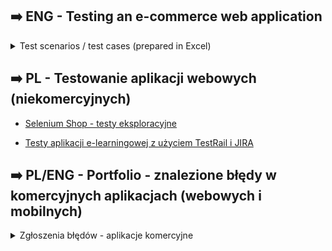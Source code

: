 
## ➡️ ENG - Testing an e-commerce web application
<details>
<summary>Test scenarios / test cases (prepared in Excel)</summary>

<br>

[Here](https://1drv.ms/x/s!AiWhhxI_zHSDgtpDhjbDasLmeFK3zQ?e=5cdDCf) are some test scenarios/test cases (in English). 
In total, I created more than 70 test cases for this project. <br>
Test cases have been uploaded to JIRA Zephyr Scale tool.
</details>

## ➡️ PL - Testowanie aplikacji webowych (niekomercyjnych)

- [Selenium Shop - testy eksploracyjne](https://github.com/rkarolina/rkarolina/blob/main/SeleniumShop.md)</p>

- [Testy aplikacji e-learningowej z użyciem TestRail i JIRA](https://github.com/rkarolina/rkarolina/blob/main/E-learningPage.md)

## ➡️ PL/ENG - Portfolio - znalezione błędy w komercyjnych aplikacjach (webowych i mobilnych)
<details>
<summary>Zgłoszenia błędów - aplikacje komercyjne </summary>
<br>

- Nie można zmienić nazwy diety <br>
![catering.jpg](img%2Fcommercial%2Fcatering.jpg) <br>
![catering3.jpg](img%2Fcommercial%2Fcatering3.jpg)

- Błąd polegający na widocznym kodzie HTML w komercyjnej aplikacji mobilnej
![mobile_app_2.jpg](img%2Fcommercial%2Fmobile_app_2.jpg)
![jira-html-mobile-app.jpg](img%2Fcommercial%2Fjira-html-mobile-app.jpg)

- HTML tagi widoczne w oknie z reklamą (Linkedin)
![linkedin bug.png](img%2Fcommercial%2Flinkedin%20bug.png)
![html-linkedin.jpg](img%2Fcommercial%2Fhtml-linkedin.jpg)

- Błędna lista z nazwami miesięcy w języku polskim na formularzu rejestracji
![month-dropdown.jpg](img%2Fcommercial%2Fmonth-dropdown.jpg)
![TC-dropdown-menu.gif](img%2Fcommercial%2FTC-dropdown-menu.gif)

- Email otrzymany z instancji deweloperskiej po zakupie biletu w aplikacji mobilnej
![email-content.jpg](img%2Fcommercial%2Femail-content.jpg)

- Zbędny blok tekstowy na stronie Expander
![expander-o-firmie.jpg](img%2Fcommercial%2Fexpander-o-firmie.jpg)
![text-block-bug.jpg](img%2Fcommercial%2Ftext-block-bug.jpg)

- Sekcja "Kredyty dla firm" wyświetla się w sekcji Pertnerów
![expander-kredyty.jpg](img%2Fcommercial%2Fexpander-kredyty.jpg)
![expander-kredyty-dla-firm.gif](img%2Fcommercial%2Fexpander-kredyty-dla-firm.gif)

- Brak spacji między elementami
![expander-space.jpg](img%2Fcommercial%2Fexpander-space.jpg)
![expander-space-report.gif](img%2Fcommercial%2Fexpander-space-report.gif)


</details>